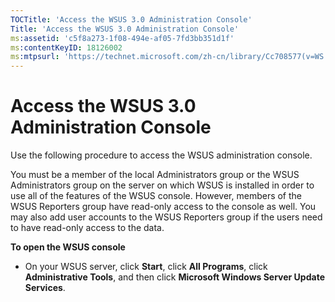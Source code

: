 ```yaml
---
TOCTitle: 'Access the WSUS 3.0 Administration Console'
Title: 'Access the WSUS 3.0 Administration Console'
ms:assetid: 'c5f8a273-1f08-494e-af05-7fd3bb351d1f'
ms:contentKeyID: 18126002
ms:mtpsurl: 'https://technet.microsoft.com/zh-cn/library/Cc708577(v=WS.10)'
---
```


Access the WSUS 3.0 Administration Console
==========================================

Use the following procedure to access the WSUS administration console.

You must be a member of the local Administrators group or the WSUS Administrators group on the server on which WSUS is installed in order to use all of the features of the WSUS console. However, members of the WSUS Reporters group have read-only access to the console as well. You may also add user accounts to the WSUS Reporters group if the users need to have read-only access to the data.

**To open the WSUS console**
-   On your WSUS server, click **Start**, click **All Programs**, click **Administrative Tools**, and then click **Microsoft Windows Server Update Services**.
